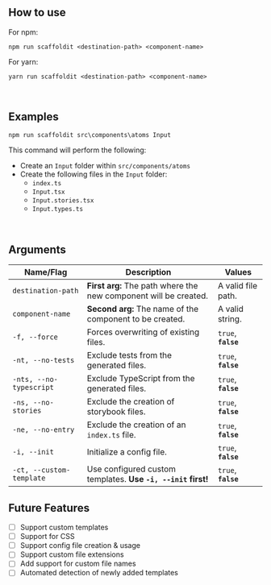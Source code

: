 # <!-- insert name here -->

## How to use

For npm:

```
npm run scaffoldit <destination-path> <component-name>
```

For yarn:

```
yarn run scaffoldit <destination-path> <component-name>
```

<br/>

## Examples

```
npm run scaffoldit src\components\atoms Input
```

This command will perform the following:

- Create an `Input` folder within `src/components/atoms`
- Create the following files in the `Input` folder:
  - `index.ts`
  - `Input.tsx`
  - `Input.stories.tsx`
  - `Input.types.ts`

<br>

## Arguments

| Name/Flag                | Description                                                                | Values                           |
| ------------------------ | -------------------------------------------------------------------------- | -------------------------------- |
| `destination-path`       | <b>First arg:</b> The path where the new component will be created.        | A valid file path.               |
| `component-name`         | <b>Second arg:</b> The name of the component to be created.                | A valid string.                  |
| `-f, --force`            | Forces overwriting of existing files.                                      | `true`, <strong>`false`</strong> |
| `-nt, --no-tests`        | Exclude tests from the generated files.                                    | `true`, <strong>`false`</strong> |
| `-nts, --no-typescript`  | Exclude TypeScript from the generated files.                               | `true`, <strong>`false`</strong> |
| `-ns, --no-stories`      | Exclude the creation of storybook files.                                   | `true`, <strong>`false`</strong> |
| `-ne, --no-entry`        | Exclude the creation of an `index.ts` file.                                | `true`, <strong>`false`</strong> |
| `-i, --init`             | Initialize a config file.                                                  | `true`, <strong>`false`</strong> |
| `-ct, --custom-template` | Use configured custom templates. <strong>Use `-i, --init` first! </strong> | `true`, <strong>`false`</strong> |

## Future Features

- [ ] Support custom templates
- [ ] Support for CSS
- [ ] Support config file creation & usage
- [ ] Support custom file extensions
- [ ] Add support for custom file names
- [ ] Automated detection of newly added templates
